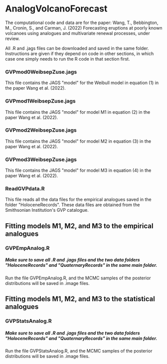 # AnalogVolcanoForecast

The computational code and data are for the paper: Wang, T., Bebbington, M., Cronin, S., and Carman, J. (2022) Forecasting eruptions at poorly known volcanoes using analogues and multivariate renewal processes, under review.

All .R and .jags files can be downloaded and saved in the same folder. Instructions are given if they depend on code in other sections, in which case one simply needs to run the R code in that section first.

### GVPmod0WeibsepZuse.jags 
This file contains the JAGS "model" for the Weibull model in equation (1) in the paper Wang et al. (2022).

### GVPmod1WeibsepZuse.jags
This file contains the JAGS "model" for model M1 in equation (2) in the paper Wang et al. (2022).

### GVPmod2WeibsepZuse.jags
This file contains the JAGS "model" for model M2 in equation (3) in the paper Wang et al. (2022).

### GVPmod3WeibsepZuse.jags
This file contains the JAGS "model" for model M3 in equation (4) in the paper Wang et al. (2022).

### ReadGVPdata.R
This file reads all the data files for the empirical analogues saved in the folder "HoloceneRecords". These data files are obtained from the Smithsonian Institution's GVP catalogue.

## Fitting models M1, M2, and M3 to the empirical analogues 
### GVPEmpAnalog.R
##### Make sure to save all .R and .jags files and the two data folders "HoloceneRecords" and "QuaternaryRecords" in the same main folder.
Run the file GVPEmpAnalog.R, and the MCMC samples of the posterior distributions will be saved in .image files.

## Fitting models M1, M2, and M3 to the statistical analogues 
### GVPStatsAnalog.R
##### Make sure to save all .R and .jags files and the two data folders "HoloceneRecords" and "QuaternaryRecords" in the same main folder.
Run the file GVPStatsAnalog.R, and the MCMC samples of the posterior distributions will be saved in .image files.
